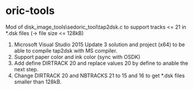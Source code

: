 # oric-tools
Mod of disk_image_tools\sedoric_tool\tap2dsk.c to support tracks &lt;= 21 in *.dsk files (-> file size &lt;= 128kB)

1. Microsoft Visual Studio 2015 Update 3 solution and project (x64) to be able to compile tap2dsk with MS compiler.
2. Support paper color and ink color (sync with OSDK)
3. Add define DIRTRACK 20 and replace values 20 by define to anable the next step.
4. Change DIRTRACK 20 and NBTRACKS 21 to 15 and 16 to get *.dsk files smaller than 128kB.
